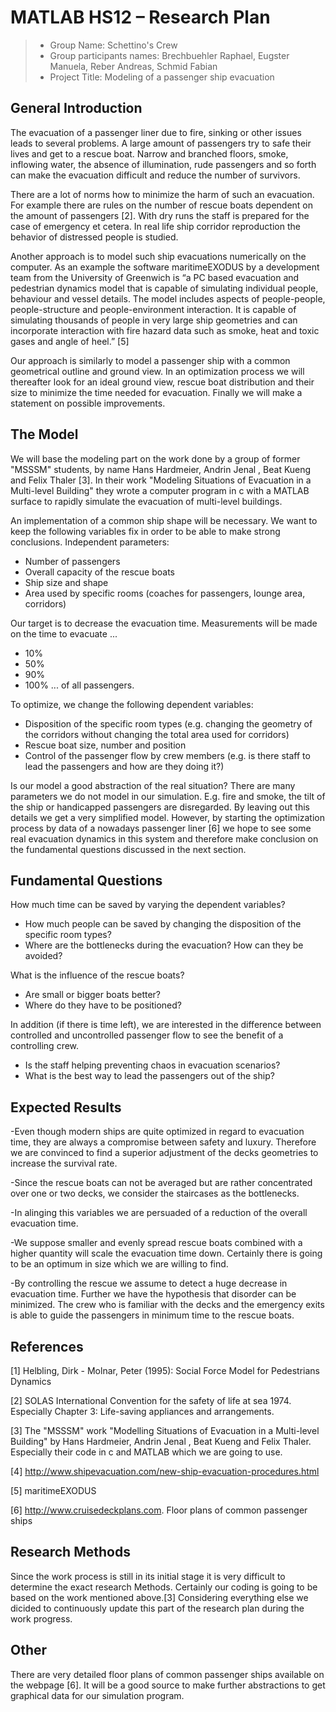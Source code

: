 ﻿# MATLAB HS12 – Research Plan

> * Group Name: Schettino's Crew
> * Group participants names: Brechbuehler Raphael, Eugster Manuela, Reber Andreas, Schmid Fabian
> * Project Title: Modeling of a passenger ship evacuation 

## General Introduction

The evacuation of a passenger liner due to fire, sinking or other issues leads to several problems. A large amount of passengers try to safe their lives and get to a rescue boat. Narrow and branched floors, smoke, inflowing water, the absence of illumination, rude passengers and so forth can make the evacuation difficult and reduce the number of survivors.

There are a lot of norms how to minimize the harm of such an evacuation. For example there are rules on the number of rescue boats dependent on the amount of passengers [2]. With dry runs the staff is prepared for the case of emergency et cetera. 
In real life ship corridor reproduction the behavior of distressed people is studied.

Another approach is to model such ship evacuations numerically on the computer. As an example the software maritimeEXODUS by a development team from the University of Greenwich is “a  PC based evacuation and pedestrian dynamics model that is capable of simulating individual people, behaviour and vessel details. The model includes aspects of people-people, people-structure and people-environment interaction. It is capable of simulating thousands of people in very large ship geometries and can incorporate interaction with fire hazard data such as smoke, heat and toxic gases and angle of heel.” [5]

Our approach is similarly to model a passenger ship with a common geometrical outline and ground view. In an optimization process we will thereafter look for an ideal ground view, rescue boat distribution and their size to minimize the time needed for evacuation. 
Finally we will make a statement on possible improvements.

## The Model

We will base the modeling part on the work done by a group of former "MSSSM" students, by name Hans Hardmeier, Andrin Jenal , Beat Kueng and Felix Thaler [3]. In their work "Modeling Situations of Evacuation in a Multi-level Building" they wrote a computer program in c with a MATLAB surface to rapidly simulate the evacuation of multi-level buildings. 

An implementation of a common ship shape will be necessary. We want to keep the following variables fix in order to be able to make strong conclusions.
Independent parameters:
- Number of passengers
- Overall capacity of the rescue boats
- Ship size and shape
- Area used by specific rooms (coaches for passengers, lounge area, corridors)

Our target is to decrease the evacuation time. Measurements will be made on the time to evacuate ...
- 10%
- 50%
- 90%
- 100% 
... of all passengers.

To optimize, we change the following dependent variables:
- Disposition of the specific room types (e.g. changing the geometry of the corridors without changing the total area used for corridors)
- Rescue boat size, number and position
- Control of the passenger flow by crew members (e.g. is there staff to lead the passengers and how are they doing it?)
 
Is our model a good abstraction of the real situation? 
There are many parameters we do not model in our simulation. E.g. fire and smoke, the tilt of the ship or handicapped passengers are disregarded. By leaving out this details we get a very simplified model. However, by starting the optimization process by data of a nowadays passenger liner [6] we hope to see some real evacuation dynamics in this system and therefore make conclusion on the fundamental questions discussed in the next section.

## Fundamental Questions

How much time can be saved by varying the dependent variables? 
- How much people can be saved by changing the disposition of the specific room types?
- Where are the bottlenecks during the evacuation? How can they be avoided?

What is the influence of the rescue boats?
- Are small or bigger boats better?
- Where do they have to be positioned?

In addition (if there is time left), we are interested in the difference between controlled and uncontrolled passenger flow to see the benefit of a controlling crew.
- Is the staff helping preventing chaos in evacuation scenarios?
- What is the best way to lead the passengers out of the ship?

## Expected Results

-Even though modern ships are quite optimized in regard to evacuation time, they are always a compromise between safety and luxury.
 Therefore we are convinced to find a superior adjustment of the decks geometries to increase the survival rate.

-Since the rescue boats can not be averaged but are rather concentrated over one or two decks, we consider the staircases as the bottlenecks.

-In alinging this variables we are persuaded of a reduction of the overall evacuation time.

-We suppose smaller and evenly spread rescue boats combined with a higher quantity will scale the evacuation time down. Certainly there is
 going to be an optimum in size which we are willing to find.

-By controlling the rescue we assume to detect a huge decrease in evacuation time. Further we have the hypothesis that disorder can be minimized. 
 The crew who is familiar with the decks and the emergency exits is able to guide the passengers in minimum time to the rescue boats.


## References 

[1] Helbling, Dirk - Molnar, Peter (1995): Social Force Model for Pedestrians Dynamics

[2] SOLAS International Convention for the safety of life at sea 1974. Especially Chapter 3: Life-saving appliances and arrangements.

[3] The "MSSSM" work "Modelling Situations of Evacuation in a Multi-level Building" by Hans Hardmeier, Andrin Jenal , Beat Kueng and Felix Thaler. Especially their code in c and MATLAB which we are going to use.

[4] http://www.shipevacuation.com/new-ship-evacuation-procedures.html

[5] maritimeEXODUS 

[6] http://www.cruisedeckplans.com. Floor plans of common passenger ships

## Research Methods

Since the work process is still in its initial stage it is very difficult to determine the exact research Methods. 
Certainly our coding is going to be based on the work mentioned above.[3]
Considering everything else we dicided to continuously update this part of the research plan during the work progress.

## Other

There are very detailed floor plans of common passenger ships available on the webpage [6]. It will be a good source to make further abstractions to get graphical data for our simulation program.